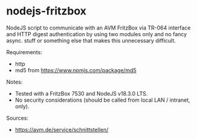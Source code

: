 # nodejs-fritzbox
NodeJS script to communicate with an AVM FritzBox via TR-064 interface and HTTP digest authentication by using two modules only and no fancy async. stuff or something else that makes this unnecessary difficult.

Requirements:
- http
- md5 from https://www.npmjs.com/package/md5

Notes:
- Tested with a FritzBox 7530 and NodeJS v18.3.0 LTS.
- No security considerations (should be called from local LAN / intranet, only).

Sources:
- https://avm.de/service/schnittstellen/

